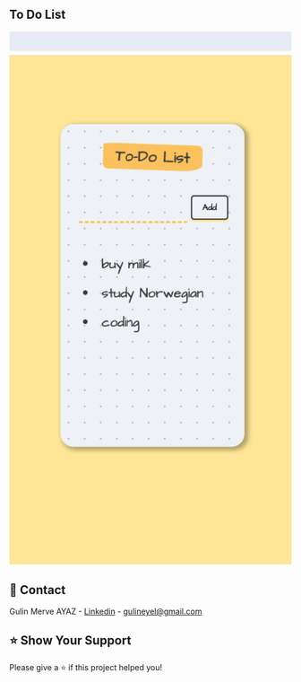 
## To Do List

<div >
  <img src="./img/todo.png" width="600">
</div>

## 📧 Contact

Gulin Merve AYAZ - [Linkedin](https://www.linkedin.com/in/gulinmerveayaz/) - 
gulineyel@gmail.com

## ⭐️ Show Your Support

Please give a ⭐️ if this project helped you!